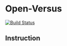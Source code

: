 # Open-Versus
[![Build Status](https://travis-ci.org/previousdeveloper/open-versus.svg?branch=master)](https://travis-ci.org/previousdeveloper/open-versus)

## Instruction
